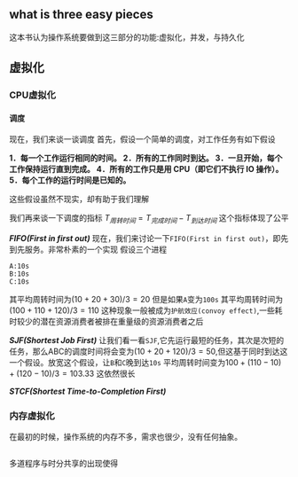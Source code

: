 ## what is three easy pieces
这本书认为操作系统要做到这三部分的功能:虚拟化，并发，与持久化
## 虚拟化
### CPU虚拟化
#### 调度
现在，我们来谈一谈调度
首先，假设一个简单的调度，对工作任务有如下假设

**1．每一个工作运行相同的时间。
2．所有的工作同时到达。
3．一旦开始，每个工作保持运行直到完成。
4．所有的工作只是用 CPU（即它们不执行 IO 操作）。
5．每个工作的运行时间是已知的。**

这些假设虽然不现实，却有助于我们理解

我们再来谈一下调度的指标
$T_{周转时间}=T_{完成时间} - T_{到达时间}$
这个指标体现了公平

***FIFO(First in first out)***
现在，我们来讨论一下`FIFO(First in first out)`，即先到先服务。非常朴素的一个实现
假设三个进程
```
A:10s
B:10s
C:10s
```
其平均周转时间为$(10 + 20 + 30) / 3 = 20$
但是如果`A`变为`100s`
其平均周转时间为$(100 + 110 + 120) / 3 = 110$
这种现象一般被成为`护航效应(convoy effect)`,一些耗时较少的潜在资源消费者被排在重量级的资源消费者之后

***SJF(Shortest Job First)***
让我们看一看`SJF`,它先运行最短的任务，其次是次短的任务，那么ABC的调度时间将会变为$(10 + 20 + 120) /3 = 50$,但这基于同时到达这一个假设。放宽这个假设，让`B`和`C`晚到达`10s`
平均周转时间变为$100 + (110 - 10) + (120 - 10) / 3 = 103.33$
这依然很长

***STCF(Shortest Time-to-Completion First)***



### 内存虚拟化

在最初的时候，操作系统的内存不多，需求也很少，没有任何抽象。

``` mermaid
```

多道程序与时分共享的出现使得
